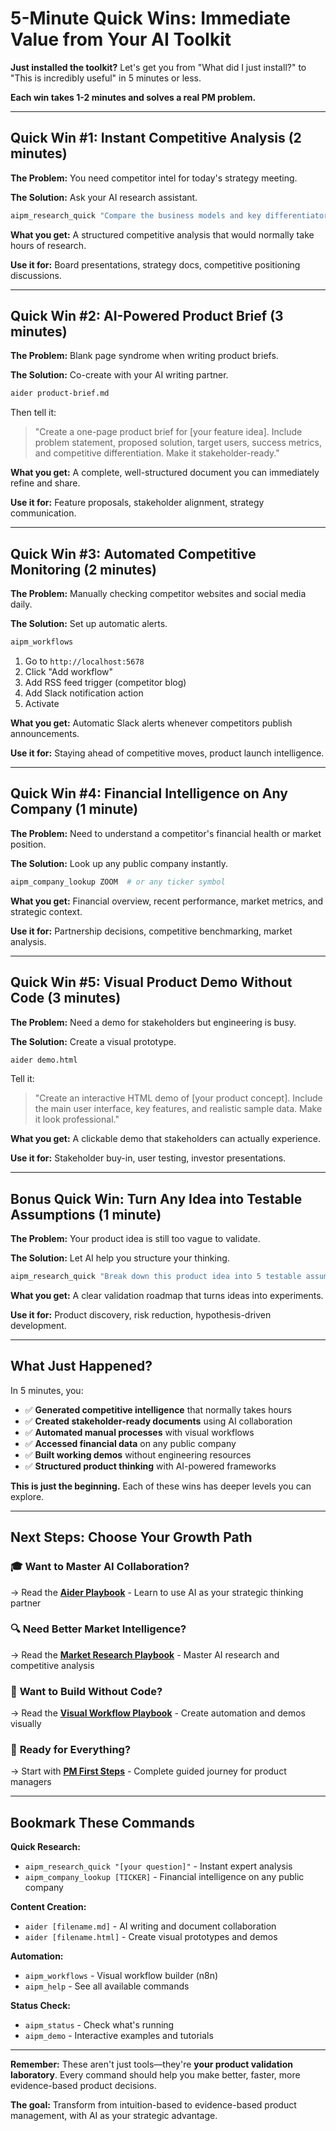 # 5-Minute Quick Wins: Immediate Value from Your AI Toolkit

**Just installed the toolkit?** Let's get you from "What did I just install?" to "This is incredibly useful" in 5 minutes or less.

**Each win takes 1-2 minutes and solves a real PM problem.**

---

## Quick Win #1: Instant Competitive Analysis (2 minutes)

**The Problem:** You need competitor intel for today's strategy meeting.

**The Solution:** Ask your AI research assistant.

```bash
aipm_research_quick "Compare the business models and key differentiators of [Competitor A] vs [Competitor B] vs [Competitor C]. Include their main competitive advantages and potential vulnerabilities."
```

**What you get:** A structured competitive analysis that would normally take hours of research.

**Use it for:** Board presentations, strategy docs, competitive positioning discussions.

---

## Quick Win #2: AI-Powered Product Brief (3 minutes)

**The Problem:** Blank page syndrome when writing product briefs.

**The Solution:** Co-create with your AI writing partner.

```bash
aider product-brief.md
```

Then tell it:
> "Create a one-page product brief for [your feature idea]. Include problem statement, proposed solution, target users, success metrics, and competitive differentiation. Make it stakeholder-ready."

**What you get:** A complete, well-structured document you can immediately refine and share.

**Use it for:** Feature proposals, stakeholder alignment, strategy communication.

---

## Quick Win #3: Automated Competitive Monitoring (2 minutes)

**The Problem:** Manually checking competitor websites and social media daily.

**The Solution:** Set up automatic alerts.

```bash
aipm_workflows
```

1. Go to `http://localhost:5678`
2. Click "Add workflow" 
3. Add RSS feed trigger (competitor blog)
4. Add Slack notification action
5. Activate

**What you get:** Automatic Slack alerts whenever competitors publish announcements.

**Use it for:** Staying ahead of competitive moves, product launch intelligence.

---

## Quick Win #4: Financial Intelligence on Any Company (1 minute)

**The Problem:** Need to understand a competitor's financial health or market position.

**The Solution:** Look up any public company instantly.

```bash
aipm_company_lookup ZOOM  # or any ticker symbol
```

**What you get:** Financial overview, recent performance, market metrics, and strategic context.

**Use it for:** Partnership decisions, competitive benchmarking, market analysis.

---

## Quick Win #5: Visual Product Demo Without Code (3 minutes)

**The Problem:** Need a demo for stakeholders but engineering is busy.

**The Solution:** Create a visual prototype.

```bash
aider demo.html
```

Tell it:
> "Create an interactive HTML demo of [your product concept]. Include the main user interface, key features, and realistic sample data. Make it look professional."

**What you get:** A clickable demo that stakeholders can actually experience.

**Use it for:** Stakeholder buy-in, user testing, investor presentations.

---

## Bonus Quick Win: Turn Any Idea into Testable Assumptions (1 minute)

**The Problem:** Your product idea is still too vague to validate.

**The Solution:** Let AI help you structure your thinking.

```bash
aipm_research_quick "Break down this product idea into 5 testable assumptions: [describe your idea]. For each assumption, suggest a cheap way to validate it within 2 weeks."
```

**What you get:** A clear validation roadmap that turns ideas into experiments.

**Use it for:** Product discovery, risk reduction, hypothesis-driven development.

---

## What Just Happened?

In 5 minutes, you:
- ✅ **Generated competitive intelligence** that normally takes hours
- ✅ **Created stakeholder-ready documents** using AI collaboration  
- ✅ **Automated manual processes** with visual workflows
- ✅ **Accessed financial data** on any public company
- ✅ **Built working demos** without engineering resources
- ✅ **Structured product thinking** with AI-powered frameworks

**This is just the beginning.** Each of these wins has deeper levels you can explore.

---

## Next Steps: Choose Your Growth Path

### 🎓 **Want to Master AI Collaboration?**
→ Read the **[Aider Playbook](playbooks/AIDER_PLAYBOOK.md)** - Learn to use AI as your strategic thinking partner

### 🔍 **Need Better Market Intelligence?**  
→ Read the **[Market Research Playbook](playbooks/MARKET_RESEARCH_PLAYBOOK.md)** - Master AI research and competitive analysis

### 🎨 **Want to Build Without Code?**
→ Read the **[Visual Workflow Playbook](playbooks/WORKFLOW_PLAYBOOK.md)** - Create automation and demos visually

### 🚀 **Ready for Everything?**
→ Start with **[PM First Steps](PM_FIRST_STEPS.md)** - Complete guided journey for product managers

---

## Bookmark These Commands

**Quick Research:**
- `aipm_research_quick "[your question]"` - Instant expert analysis
- `aipm_company_lookup [TICKER]` - Financial intelligence on any public company

**Content Creation:**
- `aider [filename.md]` - AI writing and document collaboration
- `aider [filename.html]` - Create visual prototypes and demos

**Automation:**  
- `aipm_workflows` - Visual workflow builder (n8n)
- `aipm_help` - See all available commands

**Status Check:**
- `aipm_status` - Check what's running
- `aipm_demo` - Interactive examples and tutorials

---

**Remember:** These aren't just tools—they're **your product validation laboratory**. Every command should help you make better, faster, more evidence-based product decisions.

**The goal:** Transform from intuition-based to evidence-based product management, with AI as your strategic advantage.